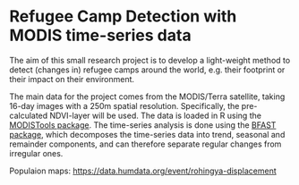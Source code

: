 # Refugee Camp Detection with MODIS time-series data

The aim of this small research project is to develop a light-weight method to detect (changes in) refugee camps around the world, e.g. their footprint or their impact on their environment.

The main data for the project comes from the MODIS/Terra satellite, taking 16-day images with a 250m spatial resolution. Specifically, the pre-calculated NDVI-layer will be used. The data is loaded in R using the [MODISTools package](https://cran.r-project.org/web/packages/MODISTools/MODISTools.pdf). The time-series analysis is done using the [BFAST package](https://cran.r-project.org/web/packages/bfast/index.html), which decomposes the time-series data into trend, seasonal and remainder components, and can therefore separate regular changes from irregular ones.


Populaion maps: https://data.humdata.org/event/rohingya-displacement

